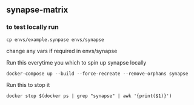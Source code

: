 ## synapse-matrix

### to test locally run

```
cp envs/example.synpase envs/synapse
```
change any vars if required in envs/synapse

Run this everytime you which to spin up synapse locally
```
docker-compose up --build --force-recreate --remove-orphans synapse
```
Run this to stop it
```
docker stop $(docker ps | grep "synapse" | awk '{print($1)}')
```